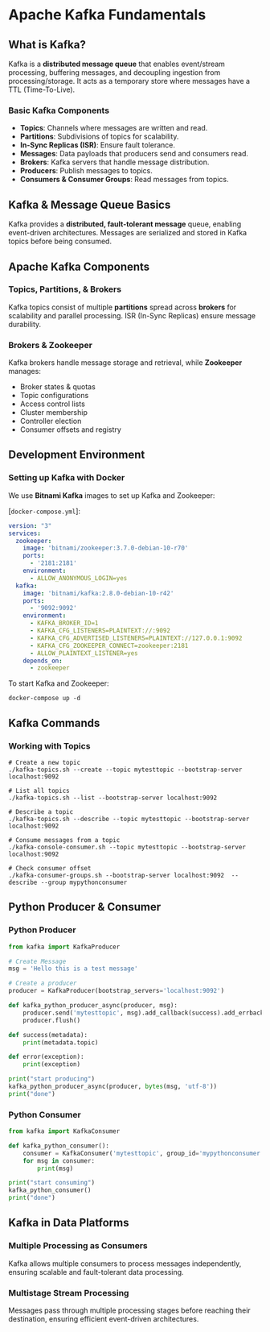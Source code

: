 # Apache Kafka Fundamentals
## What is Kafka?
Kafka is a **distributed message queue** that enables event/stream processing, buffering messages, and decoupling ingestion from processing/storage. It acts as a temporary store where messages have a TTL (Time-To-Live).

### Basic Kafka Components
- **Topics**: Channels where messages are written and read.
- **Partitions**: Subdivisions of topics for scalability.
- **In-Sync Replicas (ISR)**: Ensure fault tolerance.
- **Messages**: Data payloads that producers send and consumers read.
- **Brokers**: Kafka servers that handle message distribution.
- **Producers**: Publish messages to topics.
- **Consumers & Consumer Groups**: Read messages from topics.

## Kafka & Message Queue Basics
Kafka provides a **distributed, fault-tolerant message** queue, enabling event-driven architectures. Messages are serialized and stored in Kafka topics before being consumed.

## Apache Kafka Components
### Topics, Partitions, & Brokers
Kafka topics consist of multiple **partitions** spread across **brokers** for scalability and parallel processing. ISR (In-Sync Replicas) ensure message durability.

### Brokers & Zookeeper
Kafka brokers handle message storage and retrieval, while **Zookeeper** manages:
- Broker states & quotas
- Topic configurations
- Access control lists
- Cluster membership
- Controller election
- Consumer offsets and registry

## Development Environment
### Setting up Kafka with Docker
We use **Bitnami Kafka** images to set up Kafka and Zookeeper:

[`docker-compose.yml`]:
```yml
version: "3"
services:
  zookeeper:
    image: 'bitnami/zookeeper:3.7.0-debian-10-r70'
    ports:
      - '2181:2181'
    environment:
      - ALLOW_ANONYMOUS_LOGIN=yes
  kafka:
    image: 'bitnami/kafka:2.8.0-debian-10-r42'
    ports:
      - '9092:9092'
    environment:
      - KAFKA_BROKER_ID=1
      - KAFKA_CFG_LISTENERS=PLAINTEXT://:9092
      - KAFKA_CFG_ADVERTISED_LISTENERS=PLAINTEXT://127.0.0.1:9092
      - KAFKA_CFG_ZOOKEEPER_CONNECT=zookeeper:2181
      - ALLOW_PLAINTEXT_LISTENER=yes
    depends_on:
      - zookeeper
```
To start Kafka and Zookeeper:
```
docker-compose up -d
```

## Kafka Commands
### Working with Topics
```
# Create a new topic
./kafka-topics.sh --create --topic mytesttopic --bootstrap-server localhost:9092

# List all topics
./kafka-topics.sh --list --bootstrap-server localhost:9092

# Describe a topic
./kafka-topics.sh --describe --topic mytesttopic --bootstrap-server localhost:9092

# Consume messages from a topic
./kafka-console-consumer.sh --topic mytesttopic --bootstrap-server localhost:9092

# Check consumer offset
./kafka-consumer-groups.sh --bootstrap-server localhost:9092  --describe --group mypythonconsumer
```

## Python Producer & Consumer
### Python Producer
```python
from kafka import KafkaProducer

# Create Message
msg = 'Hello this is a test message'

# Create a producer
producer = KafkaProducer(bootstrap_servers='localhost:9092')

def kafka_python_producer_async(producer, msg):
    producer.send('mytesttopic', msg).add_callback(success).add_errback(error)
    producer.flush()

def success(metadata):
    print(metadata.topic)

def error(exception):
    print(exception)  

print("start producing")
kafka_python_producer_async(producer, bytes(msg, 'utf-8'))
print("done")
```
### Python Consumer
```python
from kafka import KafkaConsumer

def kafka_python_consumer():
    consumer = KafkaConsumer('mytesttopic', group_id='mypythonconsumer', bootstrap_servers='localhost:9092')
    for msg in consumer:
        print(msg)

print("start consuming")
kafka_python_consumer()
print("done")
```

## Kafka in Data Platforms
### Multiple Processing as Consumers
Kafka allows multiple consumers to process messages independently, ensuring scalable and fault-tolerant data processing.

### Multistage Stream Processing
Messages pass through multiple processing stages before reaching their destination, ensuring efficient event-driven architectures.

